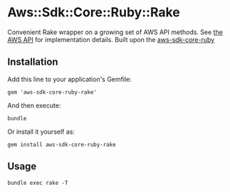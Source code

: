 # Aws::Sdk::Core::Ruby::Rake

Convenient Rake wrapper on a growing set of AWS API methods.
See [the AWS API](http://docs.aws.amazon.com/sdkforruby/api/frames.html) for implementation details.
Built upon the [aws-sdk-core-ruby](https://github.com/aws/aws-sdk-core-ruby)

## Installation

Add this line to your application's Gemfile:

    gem 'aws-sdk-core-ruby-rake'

And then execute:

    bundle

Or install it yourself as:

    gem install aws-sdk-core-ruby-rake

## Usage

    bundle exec rake -T

